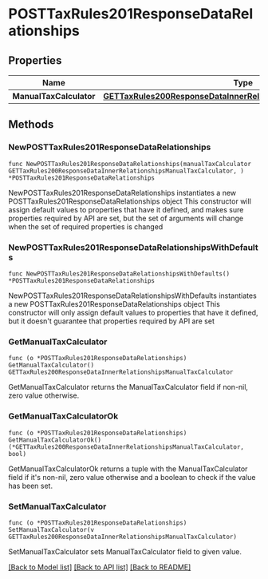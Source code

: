 # POSTTaxRules201ResponseDataRelationships

## Properties

Name | Type | Description | Notes
------------ | ------------- | ------------- | -------------
**ManualTaxCalculator** | [**GETTaxRules200ResponseDataInnerRelationshipsManualTaxCalculator**](GETTaxRules200ResponseDataInnerRelationshipsManualTaxCalculator.md) |  | 

## Methods

### NewPOSTTaxRules201ResponseDataRelationships

`func NewPOSTTaxRules201ResponseDataRelationships(manualTaxCalculator GETTaxRules200ResponseDataInnerRelationshipsManualTaxCalculator, ) *POSTTaxRules201ResponseDataRelationships`

NewPOSTTaxRules201ResponseDataRelationships instantiates a new POSTTaxRules201ResponseDataRelationships object
This constructor will assign default values to properties that have it defined,
and makes sure properties required by API are set, but the set of arguments
will change when the set of required properties is changed

### NewPOSTTaxRules201ResponseDataRelationshipsWithDefaults

`func NewPOSTTaxRules201ResponseDataRelationshipsWithDefaults() *POSTTaxRules201ResponseDataRelationships`

NewPOSTTaxRules201ResponseDataRelationshipsWithDefaults instantiates a new POSTTaxRules201ResponseDataRelationships object
This constructor will only assign default values to properties that have it defined,
but it doesn't guarantee that properties required by API are set

### GetManualTaxCalculator

`func (o *POSTTaxRules201ResponseDataRelationships) GetManualTaxCalculator() GETTaxRules200ResponseDataInnerRelationshipsManualTaxCalculator`

GetManualTaxCalculator returns the ManualTaxCalculator field if non-nil, zero value otherwise.

### GetManualTaxCalculatorOk

`func (o *POSTTaxRules201ResponseDataRelationships) GetManualTaxCalculatorOk() (*GETTaxRules200ResponseDataInnerRelationshipsManualTaxCalculator, bool)`

GetManualTaxCalculatorOk returns a tuple with the ManualTaxCalculator field if it's non-nil, zero value otherwise
and a boolean to check if the value has been set.

### SetManualTaxCalculator

`func (o *POSTTaxRules201ResponseDataRelationships) SetManualTaxCalculator(v GETTaxRules200ResponseDataInnerRelationshipsManualTaxCalculator)`

SetManualTaxCalculator sets ManualTaxCalculator field to given value.



[[Back to Model list]](../README.md#documentation-for-models) [[Back to API list]](../README.md#documentation-for-api-endpoints) [[Back to README]](../README.md)


